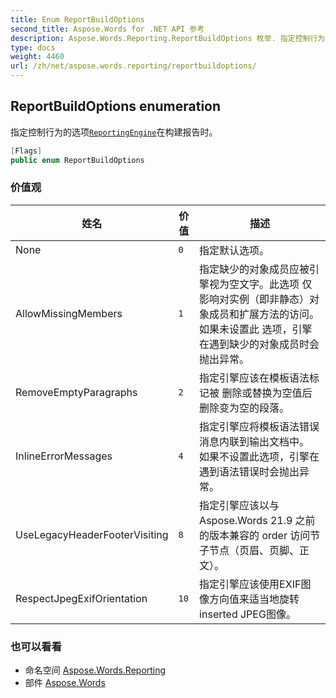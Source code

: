 ```yaml
---
title: Enum ReportBuildOptions
second_title: Aspose.Words for .NET API 参考
description: Aspose.Words.Reporting.ReportBuildOptions 枚举. 指定控制行为的选项ReportingEngine在构建报告时
type: docs
weight: 4460
url: /zh/net/aspose.words.reporting/reportbuildoptions/
---
```

## ReportBuildOptions enumeration

指定控制行为的选项[`ReportingEngine`](../reportingengine/)在构建报告时。

```csharp
[Flags]
public enum ReportBuildOptions
```

### 价值观

| 姓名 | 价值 | 描述 |
| --- | --- | --- |
| None | `0` | 指定默认选项。 |
| AllowMissingMembers | `1` | 指定缺少的对象成员应被引擎视为空文字。此选项 仅影响对实例（即非静态）对象成员和扩展方法的访问。如果未设置此 选项，引擎在遇到缺少的对象成员时会抛出异常。 |
| RemoveEmptyParagraphs | `2` | 指定引擎应该在模板语法标记被 删除或替换为空值后删除变为空的段落。 |
| InlineErrorMessages | `4` | 指定引擎应将模板语法错误消息内联到输出文档中。 如果不设置此选项，引擎在遇到语法错误时会抛出异常。 |
| UseLegacyHeaderFooterVisiting | `8` | 指定引擎应该以与 Aspose.Words 21.9 之前的版本兼容的 order 访问节子节点（页眉、页脚、正文）。 |
| RespectJpegExifOrientation | `10` | 指定引擎应该使用EXIF图像方向值来适当地旋转inserted JPEG图像。 |

### 也可以看看

* 命名空间 [Aspose.Words.Reporting](../../aspose.words.reporting/)
* 部件 [Aspose.Words](../../)


